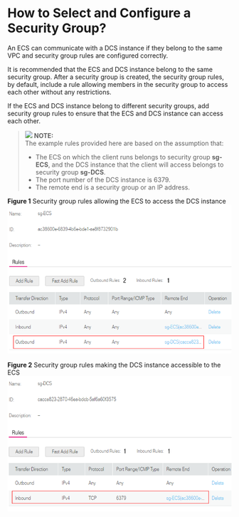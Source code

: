 # How to Select and Configure a Security Group?<a name="EN-US_TOPIC_0237964753"></a>

An ECS can communicate with a DCS instance if they belong to the same VPC and security group rules are configured correctly.

It is recommended that the ECS and DCS instance belong to the same security group. After a security group is created, the security group rules, by default, include a rule allowing members in the security group to access each other without any restrictions.

If the ECS and DCS instance belong to different security groups, add security group rules to ensure that the ECS and DCS instance can access each other.

>![](/images/icon-note.gif) **NOTE:**   
>The example rules provided here are based on the assumption that:  
>-   The ECS on which the client runs belongs to security group  **sg-ECS**, and the DCS instance that the client will access belongs to security group  **sg-DCS**.  
>-   The port number of the DCS instance is 6379.  
>-   The remote end is a security group or an IP address.  

**Figure  1**  Security group rules allowing the ECS to access the DCS instance<a name="fig38731704"></a>  
![](figures/security-group-rules-allowing-the-ecs-to-access-the-dcs-instance.png "security-group-rules-allowing-the-ecs-to-access-the-dcs-instance")

**Figure  2**  Security group rules making the DCS instance accessible to the ECS<a name="fig50260332"></a>  
![](figures/security-group-rules-making-the-dcs-instance-accessible-to-the-ecs.png "security-group-rules-making-the-dcs-instance-accessible-to-the-ecs")

